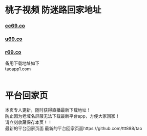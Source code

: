 # 桃子视频 防迷路回家地址
### [cc69.co](http://cc69.co/)
### [u69.co](http://u69.co/)
### [r69.co](http://r69.co/)<br>
备用下载地址如下<br>
taoapp1.com<br>
<br>

# 平台回家页
本页专人更新，随时获得直播最新下载地址！<br>
防止因为老域名屏蔽无法下载最新平台app，方便大家回家！<br>
请立刻收藏保存本页！！<br>
最新的平台回家页面  最新的平台回家页面https://github.com/ttt888/tao      <br>

